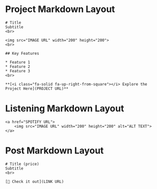 # Project Markdown Layout
```
# Title
Subtitle
<br>

<img src="IMAGE URL" width="200" height="200">
<br>

## Key Features

* Feature 1
* Feature 2
* Feature 3
<br>

**[<i class="fa-solid fa-up-right-from-square"></i> Explore the Project Here](PROJECT URL)**
```
# Listening Markdown Layout
```
<a href="SPOTIFY URL">
    <img src="IMAGE URL" width="200" height="200" alt="ALT TEXT">
</a>
```
# Post Markdown Layout
```
# Title (price)
Subtitle
<br>

[🧳 Check it out](LINK URL)
```
